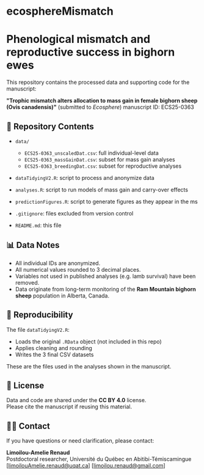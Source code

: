 # ecosphereMismatch

# Phenological mismatch and reproductive success in bighorn ewes

This repository contains the processed data and supporting code for the manuscript:

**"Trophic mismatch alters allocation to mass gain in female bighorn sheep (Ovis canadensis)"** (submitted to *Ecosphere*)
manuscript ID: ECS25-0363

## 📂 Repository Contents

- `data/`
  - `ECS25-0363_unscaledDat.csv`: full individual-level data
  - `ECS25-0363_massGainDat.csv`: subset for mass gain analyses
  - `ECS25-0363_breedingDat.csv`: subset for reproductive analyses

- `dataTidyingV2.R`: script to process and anonymize data
- `analyses.R`: script to run models of mass gain and carry-over effects 
- `predictionFigures.R`: script to generate figures as they appear in the ms
- `.gitignore`: files excluded from version control
- `README.md`: this file

## 📊 Data Notes

- All individual IDs are anonymized.
- All numerical values rounded to 3 decimal places.
- Variables not used in published analyses (e.g. lamb survival) have been removed.
- Data originate from long-term monitoring of the **Ram Mountain bighorn sheep** population in Alberta, Canada.

## 🧪 Reproducibility

The file `dataTidyingV2.R`:
- Loads the original `.RData` object (not included in this repo)
- Applies cleaning and rounding
- Writes the 3 final CSV datasets

These are the files used in the analyses shown in the manuscript.

## 📜 License

Data and code are shared under the **CC BY 4.0** license.  
Please cite the manuscript if reusing this material.

## 👩‍🔬 Contact

If you have questions or need clarification, please contact:

**Limoilou-Amelie Renaud**  
Postdoctoral researcher, Université du Québec en Abitibi-Témiscamingue  
[limoilouAmelie.renaud@uqat.ca]
[limoilou.renaud@gmail.com]
